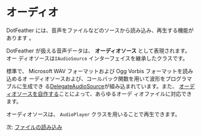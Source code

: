# オーディオ

DotFeather には、音声をファイルなどのソースから読み込み、再生する機能があります
。

DotFeather が扱える音声データは、 **オーディオソース** として表現されます。 オー
ディオソースは`IAudioSource` インターフェイスを継承したクラスです。

標準で、 Microsoft WAV フォーマットおよび Ogg Vorbis フォーマットを読み込めるオ
ーディオソースおよび、コールバック関数を用いて波形をプログラマブルに生成でき
る[DelegateAudioSource](audio/delegate.md)が組み込まれています。また、
[オーディオソースを自作する](plugin/audiosource.md)ことによって、あらゆるオーデ
ィオファイルに対応できます。

オーディオソースは、 `AudioPlayer` クラスを用いることで再生できます。

次: [ファイルの読み込み](audio/load.md)

